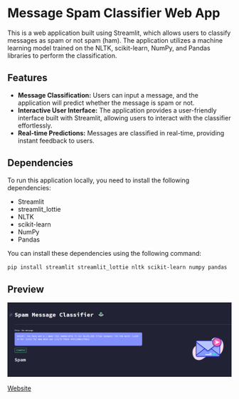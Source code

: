 # Message Spam Classifier Web App

This is a web application built using Streamlit, which allows users to classify messages as spam or not spam (ham). The application utilizes a machine learning model trained on the NLTK, scikit-learn, NumPy, and Pandas libraries to perform the classification.

## Features

- **Message Classification:** Users can input a message, and the application will predict whether the message is spam or not.
- **Interactive User Interface:** The application provides a user-friendly interface built with Streamlit, allowing users to interact with the classifier effortlessly.
- **Real-time Predictions:** Messages are classified in real-time, providing instant feedback to users.

## Dependencies

To run this application locally, you need to install the following dependencies:

- Streamlit
- streamlit_lottie
- NLTK
- scikit-learn
- NumPy
- Pandas

You can install these dependencies using the following command:

```bash
pip install streamlit streamlit_lottie nltk scikit-learn numpy pandas
```

## Preview

![Preview](preview.png)

[Website](https://spam-message-classifier-q373.onrender.com/)
